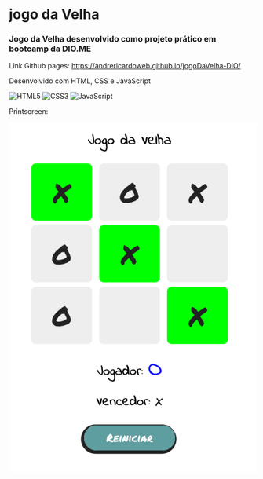# jogo da Velha
### Jogo da Velha desenvolvido como projeto prático em bootcamp da DIO.ME

Link Github pages: <https://andrericardoweb.github.io/jogoDaVelha-DIO/>

Desenvolvido com HTML, CSS e JavaScript

![HTML5](https://img.shields.io/badge/html5-%23E34F26.svg?style=for-the-badge&logo=html5&logoColor=white) ![CSS3](https://img.shields.io/badge/css3-%231572B6.svg?style=for-the-badge&logo=css3&logoColor=white) ![JavaScript](https://img.shields.io/badge/javascript-%23323330.svg?style=for-the-badge&logo=javascript&logoColor=%23F7DF1E)

Printscreen:

![Screenshot](/screenshot.png "Screenshot")
